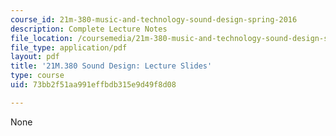 ```yaml
---
course_id: 21m-380-music-and-technology-sound-design-spring-2016
description: Complete Lecture Notes
file_location: /coursemedia/21m-380-music-and-technology-sound-design-spring-2016/73bb2f51aa991effbdb315e9d49f8d08_MIT21M_380S16_lec_slides.pdf
file_type: application/pdf
layout: pdf
title: '21M.380 Sound Design: Lecture Slides'
type: course
uid: 73bb2f51aa991effbdb315e9d49f8d08

---
```

None